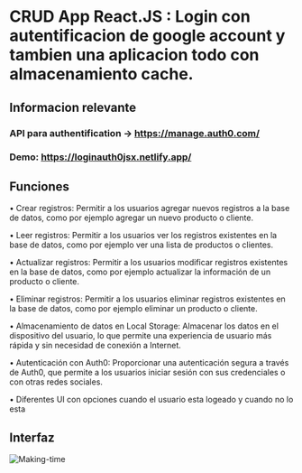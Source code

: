 
# CRUD App React.JS : Login con autentificacion de google account y tambien una aplicacion todo con almacenamiento cache.

## Informacion relevante

### API para authentification → https://manage.auth0.com/

### Demo: https://loginauth0jsx.netlify.app/

## Funciones

• Crear registros: Permitir a los usuarios agregar nuevos registros a la base de datos, como por ejemplo agregar un nuevo producto o cliente.

• Leer registros: Permitir a los usuarios ver los registros existentes en la base de datos, como por ejemplo ver una lista de productos o clientes.

• Actualizar registros: Permitir a los usuarios modificar registros existentes en la base de datos, como por ejemplo actualizar la información de un producto o cliente.

• Eliminar registros: Permitir a los usuarios eliminar registros existentes en la base de datos, como por ejemplo eliminar un producto o cliente.

• Almacenamiento de datos en Local Storage: Almacenar los datos en el dispositivo del usuario, lo que permite una experiencia de usuario más rápida y sin necesidad de conexión a Internet.

• Autenticación con Auth0: Proporcionar una autenticación segura a través de Auth0, que permite a los usuarios iniciar sesión con sus credenciales o con otras redes sociales.

• Diferentes UI con opciones cuando el usuario esta logeado y cuando no lo esta

## Interfaz

![Making-time](https://user-images.githubusercontent.com/96756615/224583005-95e11cf8-1666-4bea-80ec-4063bda8d0b5.jpg)

